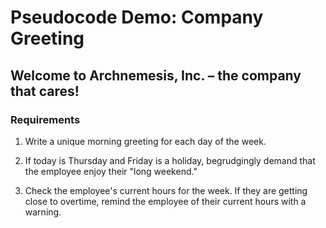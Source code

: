 # Pseudocode Demo: Company Greeting

## Welcome to Archnemesis, Inc. – the company that cares!

### Requirements

1. Write a unique morning greeting for each day of the week.

2. If today is Thursday and Friday is a holiday, begrudgingly demand that the employee enjoy their "long weekend."

3. Check the employee's current hours for the week. If they are getting close to overtime, remind the employee of their current hours with a warning.
